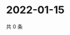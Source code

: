 # 2022-01-15

共 0 条

<!-- BEGIN WEIBO -->
<!-- 最后更新时间 Sat Jan 15 2022 03:12:24 GMT+0800 (China Standard Time) -->

<!-- END WEIBO -->

